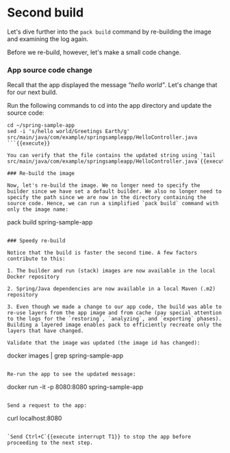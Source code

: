 # Second build

Let's dive further into the `pack build` command by re-building the image and examining the log again.

Before we re-build, however, let's make a small code change.

### App source code change

Recall that the app displayed the message _"hello world"_. Let's change that for our next build.

Run the following commands to cd into the app directory and update the source code:
```
cd ~/spring-sample-app
sed -i 's/hello world/Greetings Earth/g' src/main/java/com/example/springsampleapp/HelloController.java
```{{execute}}

You can verify that the file contains the updated string using `tail src/main/java/com/example/springsampleapp/HelloController.java`{{execute}}

### Re-build the image

Now, let's re-build the image. We no longer need to specify the builder since we have set a default builder. We also no longer need to specify the path since we are now in the directory containing the source code. Hence, we can run a simplified `pack build` command with only the image name:
```
pack build spring-sample-app
```{{execute}}

### Speedy re-build

Notice that the build is faster the second time. A few factors contribute to this:

1. The builder and run (stack) images are now available in the local Docker repository

2. Spring/Java dependencies are now available in a local Maven (.m2) repository

3. Even though we made a change to our app code, the build was able to re-use layers from the app image and from cache (pay special attention to the logs for the `restoring`, `analyzing`, and `exporting` phases). Building a layered image enables pack to efficiently recreate only the layers that have changed.

Validate that the image was updated (the image id has changed):
```
docker images | grep spring-sample-app
```{{execute}}

Re-run the app to see the updated message:
```
docker run -it -p 8080:8080 spring-sample-app
```{{execute}}

Send a request to the app:
```
curl localhost:8080
```{{execute T2}}

`Send Ctrl+C`{{execute interrupt T1}} to stop the app before proceeding to the next step.
